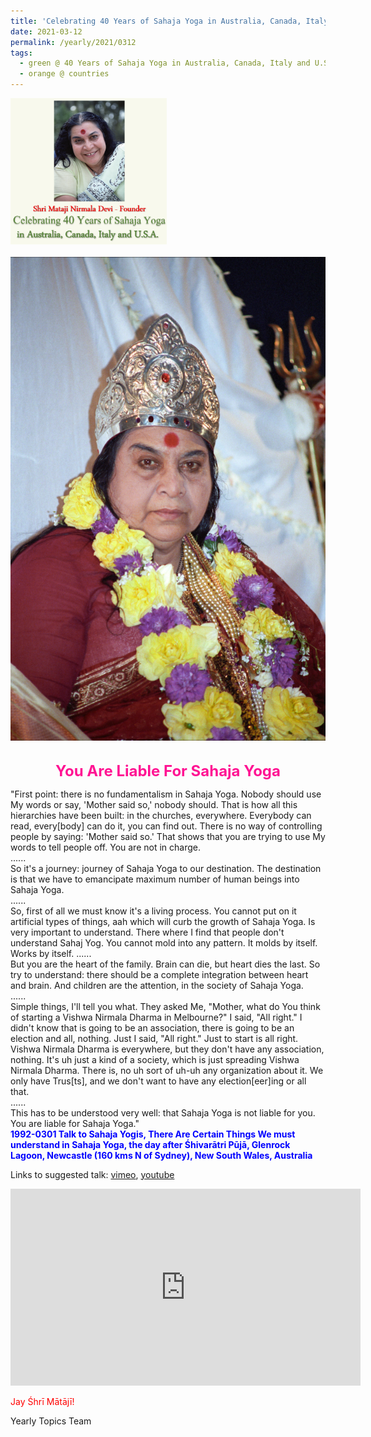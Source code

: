 ```yaml
---
title: 'Celebrating 40 Years of Sahaja Yoga in Australia, Canada, Italy and U.S.A. and its Culture, Post 10'
date: 2021-03-12
permalink: /yearly/2021/0312
tags:
  - green @ 40 Years of Sahaja Yoga in Australia, Canada, Italy and U.S.A. and its Culture
  - orange @ countries
---
```


<div style="text-align: left"><img src="/images/Celebrating40YearsSahajaYoga.png" width="250" /></div><br>

<div style="text-align: center"><img src="/images/image636.png" /></div>

<br>
<p style="color:DeepPink; text-align:center">
<font size="+2"><b>You Are Liable For Sahaja Yoga</b><br></font>
</p>

<p>
"First point: there is no fundamentalism in Sahaja Yoga. Nobody should use My words or say, 'Mother said so,' nobody should. That is how all this hierarchies have been built: in the churches, everywhere. Everybody can read, every[body] can do it, you can find out. There is no way of controlling people by saying: 'Mother said so.' That shows that you are trying to use My words to tell people off. You are not in charge.<br>
......<br>
So it's a journey: journey of Sahaja Yoga to our destination. The destination is that we have to emancipate maximum number of human beings into Sahaja Yoga.<br>
......<br>
So, first of all we must know it's a living process. You cannot put on it artificial types of things, aah which will curb the growth of Sahaja Yoga. Is very important to understand. There where I find that people don't understand Sahaj Yog. You cannot mold into any pattern. It molds by itself. Works by itself.
......<br>
But you are the heart of the family. Brain can die, but heart dies the last. So try to understand: there should be a complete integration between heart and brain. And children are the attention, in the society of Sahaja Yoga.<br>
......<br>
Simple things, I'll tell you what. They asked Me, "Mother, what do You think of starting a Vishwa Nirmala Dharma in Melbourne?" I said, "All right." I didn't know that is going to be an association, there is going to be an election and all, nothing. Just I said, "All right." Just to start is all right.<br>
Vishwa Nirmala Dharma is everywhere, but they don't have any association, nothing. It's uh just a kind of a society, which is just spreading Vishwa Nirmala Dharma. There is, no uh sort of uh-uh any organization about it. We only have Trus[ts], and we don't want to have any election[eer]ing or all that.<br>
......<br>
This has to be understood very well: that Sahaja Yoga is not liable for you. You are liable for Sahaja Yoga."<br>
<font color="blue"><b>1992-0301 Talk to Sahaja Yogis, There Are Certain Things We must understand in Sahaja Yoga, the day after Śhivarātri Pūjā, Glenrock Lagoon, Newcastle (160 kms N of Sydney), New South Wales, Australia</b></font><br>
</p>

Links to suggested talk: <a href="https://vimeo.com/57769944"> vimeo</a>, <a href="https://www.youtube.com/watch?v=KYkP7_V7D-s"> youtube</a><br>

<iframe width="560" height="315" src="https://www.youtube.com/embed/KYkP7_V7D-s" frameborder="0" allow="accelerometer; autoplay; clipboard-write; encrypted-media; gyroscope; picture-in-picture" allowfullscreen></iframe>

<p style="color:red;">Jay Śhrī Mātājī!<br></p>

Yearly Topics Team
